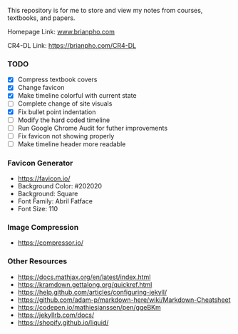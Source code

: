 This repository is for me to store and view my notes from courses, textbooks, and papers.

Homepage Link:  www.brianpho.com

CR4-DL Link: https://brianpho.com/CR4-DL

### TODO
- [x] Compress textbook covers
- [x] Change favicon
- [x] Make timeline colorful with current state
- [ ] Complete change of site visuals 
- [x] Fix bullet point indentation
- [ ] Modify the hard coded timeline
- [ ] Run Google Chrome Audit for futher improvements
- [ ] Fix favicon not showing properly
- [ ] Make timeline header more readable

### Favicon Generator
 * https://favicon.io/
 * Background Color: #202020
 * Background: Square
 * Font Family: Abril Fatface
 * Font Size: 110

### Image Compression
 * https://compressor.io/
 
### Other Resources
 * https://docs.mathjax.org/en/latest/index.html
 * https://kramdown.gettalong.org/quickref.html
 * https://help.github.com/articles/configuring-jekyll/
 * https://github.com/adam-p/markdown-here/wiki/Markdown-Cheatsheet
 * https://codepen.io/mathiesjanssen/pen/ggeBKm
 * https://jekyllrb.com/docs/
 * https://shopify.github.io/liquid/
